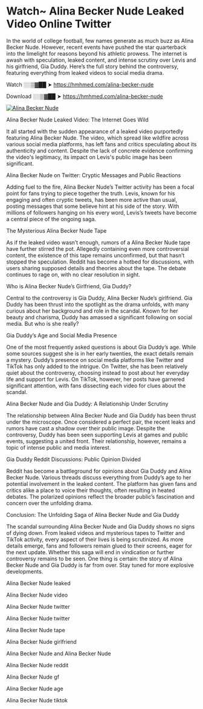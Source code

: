 # Watch~ Alina Becker Nude Leaked Video Online Twitter

In the world of college football, few names generate as much buzz as Alina Becker Nude. However, recent events have pushed the star quarterback into the limelight for reasons beyond his athletic prowess. The internet is awash with speculation, leaked content, and intense scrutiny over Levis and his girlfriend, Gia Duddy. Here’s the full story behind the controversy, featuring everything from leaked videos to social media drama.

Watch ░░▒▓██ ➤ https://hmhmed.com/alina-becker-nude

Download ░░▒▓██ ➤ https://hmhmed.com/alina-becker-nude

[![Alina Becker Nude](https://i.imgur.com/dJHk4Zq.gif)](https://hmhmed.com/alina-becker-nude)

Alina Becker Nude Leaked Video: The Internet Goes Wild

It all started with the sudden appearance of a leaked video purportedly featuring Alina Becker Nude. The video, which spread like wildfire across various social media platforms, has left fans and critics speculating about its authenticity and content. Despite the lack of concrete evidence confirming the video's legitimacy, its impact on Levis's public image has been significant.

Alina Becker Nude on Twitter: Cryptic Messages and Public Reactions

Adding fuel to the fire, Alina Becker Nude’s Twitter activity has been a focal point for fans trying to piece together the truth. Levis, known for his engaging and often cryptic tweets, has been more active than usual, posting messages that some believe hint at his side of the story. With millions of followers hanging on his every word, Levis’s tweets have become a central piece of the ongoing saga.

The Mysterious Alina Becker Nude Tape

As if the leaked video wasn’t enough, rumors of a Alina Becker Nude tape have further stirred the pot. Allegedly containing even more controversial content, the existence of this tape remains unconfirmed, but that hasn’t stopped the speculation. Reddit has become a hotbed for discussions, with users sharing supposed details and theories about the tape. The debate continues to rage on, with no clear resolution in sight.

Who is Alina Becker Nude’s Girlfriend, Gia Duddy?

Central to the controversy is Gia Duddy, Alina Becker Nude’s girlfriend. Gia Duddy has been thrust into the spotlight as the drama unfolds, with many curious about her background and role in the scandal. Known for her beauty and charisma, Duddy has amassed a significant following on social media. But who is she really?

Gia Duddy’s Age and Social Media Presence

One of the most frequently asked questions is about Gia Duddy’s age. While some sources suggest she is in her early twenties, the exact details remain a mystery. Duddy’s presence on social media platforms like Twitter and TikTok has only added to the intrigue. On Twitter, she has been relatively quiet about the controversy, choosing instead to post about her everyday life and support for Levis. On TikTok, however, her posts have garnered significant attention, with fans dissecting each video for clues about the scandal.

Alina Becker Nude and Gia Duddy: A Relationship Under Scrutiny

The relationship between Alina Becker Nude and Gia Duddy has been thrust under the microscope. Once considered a perfect pair, the recent leaks and rumors have cast a shadow over their public image. Despite the controversy, Duddy has been seen supporting Levis at games and public events, suggesting a united front. Their relationship, however, remains a topic of intense public and media interest.

Gia Duddy Reddit Discussions: Public Opinion Divided

Reddit has become a battleground for opinions about Gia Duddy and Alina Becker Nude. Various threads discuss everything from Duddy’s age to her potential involvement in the leaked content. The platform has given fans and critics alike a place to voice their thoughts, often resulting in heated debates. The polarized opinions reflect the broader public’s fascination and concern over the unfolding drama.

Conclusion: The Unfolding Saga of Alina Becker Nude and Gia Duddy

The scandal surrounding Alina Becker Nude and Gia Duddy shows no signs of dying down. From leaked videos and mysterious tapes to Twitter and TikTok activity, every aspect of their lives is being scrutinized. As more details emerge, fans and followers remain glued to their screens, eager for the next update. Whether this saga will end in vindication or further controversy remains to be seen. One thing is certain: the story of Alina Becker Nude and Gia Duddy is far from over. Stay tuned for more explosive developments.

Alina Becker Nude leaked

Alina Becker Nude video

Alina Becker Nude twitter

Alina Becker Nude twitter

Alina Becker Nude tape

Alina Becker Nude girlfriend

Alina Becker Nude and Alina Becker Nude

Alina Becker Nude reddit

Alina Becker Nude gf

Alina Becker Nude age

Alina Becker Nude tiktok